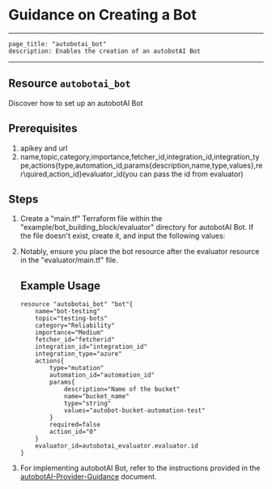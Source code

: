 # Guidance on Creating a Bot

---
    page_title: "autobotai_bot"
    description: Enables the creation of an autobotAI Bot
---

## Resource `autobotai_bot`
Discover how to set up an autobotAI Bot

## Prerequisites 
1. apikey and url
2. name,topic,category,importance,fetcher_id,integration_id,integration_type,actions{type,automation_id,params{description,name,type,values},rer\quired,action_id}evaluator_id(you can pass the id from evaluator)


## Steps 
1. Create a "main.tf" Terraform file within the "example/bot_building_block/evaluator" directory for autobotAI Bot. If the file doesn't exist, create it, and input the following values:

2. Notably, ensure you place the bot resource after the evaluator resource in the "evaluator/main.tf" file.

    ## Example Usage
    ```
    resource "autobotai_bot" "bot"{
        name="bot-testing"
        topic="testing-bots"
        category="Reliability"
        importance="Medium"
        fetcher_id="fetcherid"
        integration_id="integration_id"
        integration_type="azure"
        actions{
            type="mutation"
            automation_id="automation_id"
            params{
                description="Name of the bucket"
                name="bucket_name"
                type="string"
                values="autobot-bucket-automation-test" 
            }
            required=false
            action_id="0"
        }
        evaluator_id=autobotai_evaluator.evaluator.id
    }

    ```   
3. For implementing autobotAI Bot, refer to the instructions provided in the [autobotAI-Provider-Guidance](../autobotAI_provider_guidance.md) document.